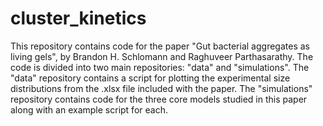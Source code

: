 # cluster_kinetics
This repository contains code for the paper "Gut bacterial aggregates as living gels", by Brandon H. Schlomann and Raghuveer Parthasarathy. The code is divided into two main repositories: "data" and "simulations". The "data" repository contains a script for plotting the experimental size distributions from the .xlsx file included with the paper. The "simulations" repository contains code for the three core models studied in this paper along with an example script for each. 

